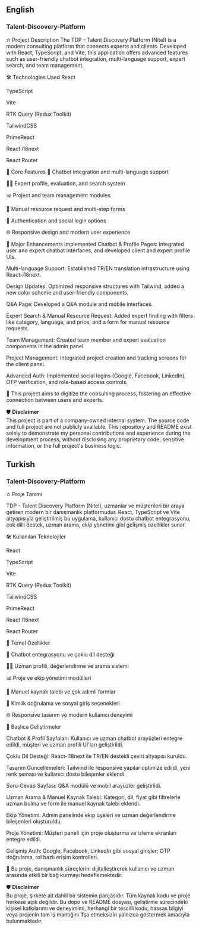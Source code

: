 ## English

### Talent-Discovery-Platform

✫ Project Description
The TDP - Talent Discovery Platform (Nitel) is a modern consulting platform that connects experts and clients. Developed with React, TypeScript, and Vite, this application offers advanced features such as user-friendly chatbot integration, multi-language support, expert search, and team management.

🛠️ Technologies Used
React

TypeScript

Vite

RTK Query (Redux Toolkit)

TailwindCSS

PrimeReact

React i18next

React Router

🚀 Core Features
🤖 Chatbot integration and multi-language support

🧑‍💼 Expert profile, evaluation, and search system

📊 Project and team management modules

📝 Manual resource request and multi-step forms

🔐 Authentication and social login options

🌐 Responsive design and modern user experience

🧰 Major Enhancements Implemented
Chatbot & Profile Pages: Integrated user and expert chatbot interfaces, and developed client and expert profile UIs.

Multi-language Support: Established TR/EN translation infrastructure using React-i18next.

Design Updates: Optimized responsive structures with Tailwind, added a new color scheme and user-friendly components.

Q&A Page: Developed a Q&A module and mobile interfaces.

Expert Search & Manual Resource Request: Added expert finding with filters like category, language, and price, and a form for manual resource requests.

Team Management: Created team member and expert evaluation components in the admin panel.

Project Management: Integrated project creation and tracking screens for the client panel.

Advanced Auth: Implemented social logins (Google, Facebook, LinkedIn), OTP verification, and role-based access controls.


🎯 This project aims to digitize the consulting process, fostering an effective connection between users and experts.

🛡️ **Disclaimer**  
This project is part of a company-owned internal system.
The source code and full project are not publicly available.
This repository and README exist solely to demonstrate my personal contributions and experience during the development process, without disclosing any proprietary code, sensitive information, or the full project's business logic.


## Turkish

### Talent-Discovery-Platform

✫ Proje Tanımı

TDP - Talent Discovery Platform (Nitel), uzmanlar ve müşterileri bir araya getiren modern bir danışmanlık platformudur. React, TypeScript ve Vite altyapısıyla geliştirilmiş bu uygulama, kullanıcı dostu chatbot entegrasyonu, çok dilli destek, uzman arama, ekip yönetimi gibi gelişmiş özellikler sunar.


🛠️ Kullanılan Teknolojiler

React

TypeScript

Vite

RTK Query (Redux Toolkit)

TailwindCSS

PrimeReact

React i18next

React Router

🚀 Temel Özellikler

🤖 Chatbot entegrasyonu ve çoklu dil desteği

🧑‍💼 Uzman profili, değerlendirme ve arama sistemi

📊 Proje ve ekip yönetimi modülleri

📝 Manuel kaynak talebi ve çok adımlı formlar

🔐 Kimlik doğrulama ve sosyal giriş seçenekleri

🌐 Responsive tasarım ve modern kullanıcı deneyimi

🧰 Başlıca Geliştirmeler

Chatbot & Profil Sayfaları: Kullanıcı ve uzman chatbot arayüzleri entegre edildi, müşteri ve uzman profili UI'ları geliştirildi.

Çoklu Dil Desteği: React-i18next ile TR/EN destekli çeviri altyapısı kuruldu.

Tasarım Güncellemeleri: Tailwind ile responsive yapılar optimize edildi, yeni renk şeması ve kullanıcı dostu bileşenler eklendi.

Soru-Cevap Sayfası: Q&A modülü ve mobil arayüzler geliştirildi.

Uzman Arama & Manuel Kaynak Talebi: Kategori, dil, fiyat gibi filtrelerle uzman bulma ve form ile manuel kaynak talebi eklendi.

Ekip Yönetimi: Admin panelinde ekip üyeleri ve uzman değerlendirme bileşenleri oluşturuldu.

Proje Yönetimi: Müşteri paneli için proje oluşturma ve izleme ekranları entegre edildi.

Gelişmiş Auth: Google, Facebook, LinkedIn gibi sosyal girişler; OTP doğrulama, rol bazlı erişim kontrolleri.

🎯 Bu proje, danışmanlık süreçlerini dijitalleştirerek kullanıcı ve uzman arasında etkili bir bağ kurmayı hedeflemektedir.


🛡️ **Disclaimer**  
Bu proje, şirkete ait dahili bir sistemin parçasıdır.
Tüm kaynak kodu ve proje herkese açık değildir.
Bu depo ve README dosyası, geliştirme sürecindeki kişisel katkılarımı ve deneyimimi, herhangi bir tescilli kodu, hassas bilgiyi veya projenin tam iş mantığını ifşa etmeksizin yalnızca göstermek amacıyla bulunmaktadır.

